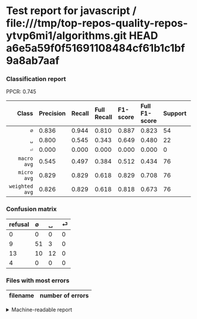 # Test report for javascript / file:///tmp/top-repos-quality-repos-ytvp6mi1/algorithms.git HEAD a6e5a59f0f51691108484cf61b1c1bf9a8ab7aaf

### Classification report

PPCR: 0.745

| Class | Precision | Recall | Full Recall | F1-score | Full F1-score | Support | Full Support | PPCR |
|------:|:----------|:-------|:------------|:---------|:---------|:--------|:-------------|:-----|
| `∅` | 0.836| 0.944| 0.810| 0.887| 0.823| 54| 63| 0.857 |
| `␣` | 0.800| 0.545| 0.343| 0.649| 0.480| 22| 35| 0.629 |
| `⏎` | 0.000| 0.000| 0.000| 0.000| 0.000| 0| 4| 0.000 |
| `macro avg` | 0.545| 0.497| 0.384| 0.512| 0.434| 76| 102| 0.745 |
| `micro avg` | 0.829| 0.829| 0.618| 0.829| 0.708| 76| 102| 0.745 |
| `weighted avg` | 0.826| 0.829| 0.618| 0.818| 0.673| 76| 102| 0.745 |

### Confusion matrix

|refusal|  ∅| ␣| ⏎| 
|:---|:---|:---|:---|
|0 |0 |0 |0 |
|9 |51 |3 |0 |
|13 |10 |12 |0 |
|4 |0 |0 |0 |

### Files with most errors

| filename | number of errors|
|:----:|:-----|

<details>
    <summary>Machine-readable report</summary>
```json
{
  "cl_report": {"macro avg": {"f1-score": 0.5118683901292597, "precision": 0.5453551912568306, "recall": 0.4966329966329966, "support": 76}, "micro avg": {"f1-score": 0.8289473684210527, "precision": 0.8289473684210527, "recall": 0.8289473684210527, "support": 76}, "weighted avg": {"f1-score": 0.817972663739254, "precision": 0.8256255392579811, "recall": 0.8289473684210527, "support": 76}, "\u2205": {"f1-score": 0.8869565217391304, "precision": 0.8360655737704918, "recall": 0.9444444444444444, "support": 54}, "\u23ce": {"f1-score": 0.0, "precision": 0.0, "recall": 0.0, "support": 0}, "\u2423": {"f1-score": 0.6486486486486486, "precision": 0.8, "recall": 0.5454545454545454, "support": 22}},
  "cl_report_full": {"macro avg": {"f1-score": 0.43419354838709684, "precision": 0.5453551912568306, "recall": 0.3841269841269841, "support": 102}, "micro avg": {"f1-score": 0.7078651685393259, "precision": 0.8289473684210527, "recall": 0.6176470588235294, "support": 102}, "weighted avg": {"f1-score": 0.6727703984819735, "precision": 0.7909032465445196, "recall": 0.6176470588235294, "support": 102}, "\u2205": {"f1-score": 0.8225806451612904, "precision": 0.8360655737704918, "recall": 0.8095238095238095, "support": 63}, "\u23ce": {"f1-score": 0.0, "precision": 0.0, "recall": 0.0, "support": 4}, "\u2423": {"f1-score": 0.48000000000000004, "precision": 0.8, "recall": 0.34285714285714286, "support": 35}},
  "ppcr": 0.7450980392156863
}
```
</details>
